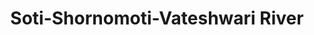 ---
title: "Soti-Shornomoti-Vateshwari River"
title_bn: "সতী-স্বর্ণমতি-ভাটেশ্বরী নদী"
description: "It started flowing from Harishwar Bil of Kaliganj Upazilla, Lalmonirhat and fall into Tista river at Lalmonirhat Sadar Upazilla. It flows through kaliganj, Aditmari to Lalmonirhat. Its length is 60 km, width 50 meters and depth 4 meters. Its river basin area is 110 square km."
---
